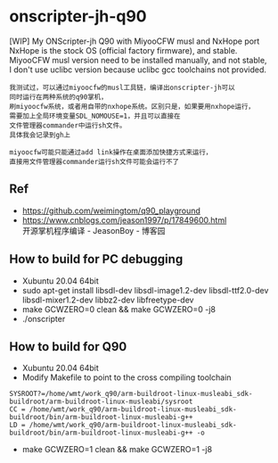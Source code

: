 # onscripter-jh-q90
[WIP] My ONScripter-jh Q90 with MiyooCFW musl and NxHope port  
NxHope is the stock OS (official factory firmware), and stable.   
MiyooCFW musl version need to be installed manually, and not stable,   
I don't use uclibc version because uclibc gcc toolchains not provided.  
```
我测试过，可以通过miyoocfw的musl工具链，编译出onscripter-jh可以
同时运行在两种系统的q90掌机，
刷miyoocfw系统，或者用自带的nxhope系统。区别只是，如果要用nxhope运行，
需要加上全局环境变量SDL_NOMOUSE=1，并且可以直接在
文件管理器commander中运行sh文件。
具体我会记录到gh上

miyoocfw可能只能通过add link操作在桌面添加快捷方式来运行，
直接用文件管理器commander运行sh文件可能会运行不了
```

## Ref  
* https://github.com/weimingtom/q90_playground  
* https://www.cnblogs.com/jeason1997/p/17849600.html   
开源掌机程序编译 - JeasonBoy - 博客园  

## How to build for PC debugging  
* Xubuntu 20.04 64bit
* sudo apt-get install libsdl-dev libsdl-image1.2-dev libsdl-ttf2.0-dev libsdl-mixer1.2-dev libbz2-dev libfreetype-dev
* make GCWZERO=0 clean && make GCWZERO=0 -j8
* ./onscripter  

## How to build for Q90  
* Xubuntu 20.04 64bit
* Modify Makefile to point to the cross compiling toolchain  
```
SYSROOT?=/home/wmt/work_q90/arm-buildroot-linux-musleabi_sdk-buildroot/arm-buildroot-linux-musleabi/sysroot  
CC = /home/wmt/work_q90/arm-buildroot-linux-musleabi_sdk-buildroot/bin/arm-buildroot-linux-musleabi-g++
LD = /home/wmt/work_q90/arm-buildroot-linux-musleabi_sdk-buildroot/bin/arm-buildroot-linux-musleabi-g++ -o
```
* make GCWZERO=1 clean && make GCWZERO=1 -j8

